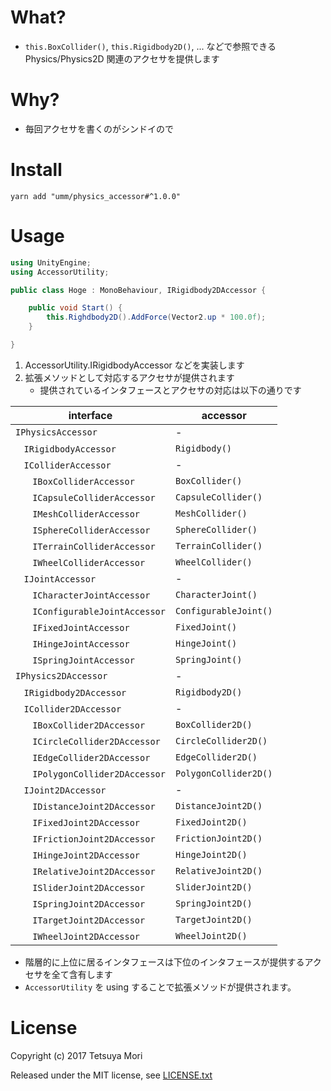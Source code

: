 # What?

* `this.BoxCollider()`, `this.Rigidbody2D()`, ... などで参照できる Physics/Physics2D 関連のアクセサを提供します

# Why?

* 毎回アクセサを書くのがシンドイので

# Install

```shell
yarn add "umm/physics_accessor#^1.0.0"
```

# Usage

```csharp
using UnityEngine;
using AccessorUtility;

public class Hoge : MonoBehaviour, IRigidbody2DAccessor {

    public void Start() {
        this.Righdbody2D().AddForce(Vector2.up * 100.0f);
    }

}
```

1. AccessorUtility.IRigidbodyAccessor などを実装します
1. 拡張メソッドとして対応するアクセサが提供されます
    * 提供されているインタフェースとアクセサの対応は以下の通りです

| interface | accessor |
| --- | --- |
| `IPhysicsAccessor` | - |
| `　IRigidbodyAccessor` | `Rigidbody()` |
| `　IColliderAccessor` | - |
| `　　IBoxColliderAccessor` | `BoxCollider()` |
| `　　ICapsuleColliderAccessor` | `CapsuleCollider()` |
| `　　IMeshColliderAccessor` | `MeshCollider()` |
| `　　ISphereColliderAccessor` | `SphereCollider()` |
| `　　ITerrainColliderAccessor` | `TerrainCollider()` |
| `　　IWheelColliderAccessor` | `WheelCollider()` |
| `　IJointAccessor` | - |
| `　　ICharacterJointAccessor` | `CharacterJoint()` |
| `　　IConfigurableJointAccessor` | `ConfigurableJoint()` |
| `　　IFixedJointAccessor` | `FixedJoint()` |
| `　　IHingeJointAccessor` | `HingeJoint()` |
| `　　ISpringJointAccessor` | `SpringJoint()` |
| `IPhysics2DAccessor` | - |
| `　IRigidbody2DAccessor` | `Rigidbody2D()` |
| `　ICollider2DAccessor` | - |
| `　　IBoxCollider2DAccessor` | `BoxCollider2D()` |
| `　　ICircleCollider2DAccessor` | `CircleCollider2D()` |
| `　　IEdgeCollider2DAccessor` | `EdgeCollider2D()` |
| `　　IPolygonCollider2DAccessor` | `PolygonCollider2D()` |
| `　IJoint2DAccessor` | - |
| `　　IDistanceJoint2DAccessor` | `DistanceJoint2D()` |
| `　　IFixedJoint2DAccessor` | `FixedJoint2D()` |
| `　　IFrictionJoint2DAccessor` | `FrictionJoint2D()` |
| `　　IHingeJoint2DAccessor` | `HingeJoint2D()` |
| `　　IRelativeJoint2DAccessor` | `RelativeJoint2D()` |
| `　　ISliderJoint2DAccessor` | `SliderJoint2D()` |
| `　　ISpringJoint2DAccessor` | `SpringJoint2D()` |
| `　　ITargetJoint2DAccessor` | `TargetJoint2D()` |
| `　　IWheelJoint2DAccessor` | `WheelJoint2D()` |

* 階層的に上位に居るインタフェースは下位のインタフェースが提供するアクセサを全て含有します
* `AccessorUtility` を using することで拡張メソッドが提供されます。

# License

Copyright (c) 2017 Tetsuya Mori

Released under the MIT license, see [LICENSE.txt](LICENSE.txt)

